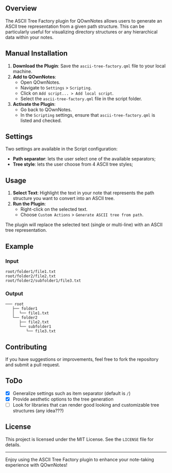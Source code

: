 
## Overview

The ASCII Tree Factory plugin for QOwnNotes allows users to generate an ASCII tree representation from a given path structure. This can be particularly useful for visualizing directory structures or any hierarchical data within your notes.

## Manual Installation

1. **Download the Plugin**: Save the `ascii-tree-factory.qml`  file to your local machine.
2. **Add to QOwnNotes**:
   - Open QOwnNotes.
   - Navigate to `Settings` > `Scripting`.
   - Click on `Add script... > Add local script`.
   - Select the  `ascii-tree-factory.qml` file in the script folder.
3. **Activate the Plugin**:
   - Go back to QOwnNotes.
   - In the `Scripting` settings, ensure that  `ascii-tree-factory.qml` is listed and checked.

## Settings

Two settings are available in the Script configuration:

- **Path separator**: lets the user select one of the available separators;
- **Tree style**: lets the user choose from 4 ASCII tree styles;

## Usage

1. **Select Text**: Highlight the text in your note that represents the path structure you want to convert into an ASCII tree.
2. **Run the Plugin**:
   - Right-click on the selected text.
   - Choose `Custom Actions` > `Generate ASCII tree from path`.

The plugin will replace the selected text (single or multi-line) with an ASCII tree representation.

## Example

### Input

```
root/folder1/file1.txt
root/folder2/file2.txt
root/folder2/subfolder1/file3.txt
```

### Output

```
─── root
   ├── folder1
   │  └── file1.txt
   └── folder2
      ├── file2.txt
      └── subfolder1
         └── file3.txt
```

## Contributing

If you have suggestions or improvements, feel free to fork the repository and submit a pull request.

## ToDo

- [x] Generalize settings such as item separator (default is `/`)
- [x] Provide aesthetic options to the tree generation
- [ ] Look for libraries that can render good looking and customizable tree structures (any idea???)

## License

This project is licensed under the MIT License. See the `LICENSE` file for details.

---

Enjoy using the ASCII Tree Factory plugin to enhance your note-taking experience with QOwnNotes!
